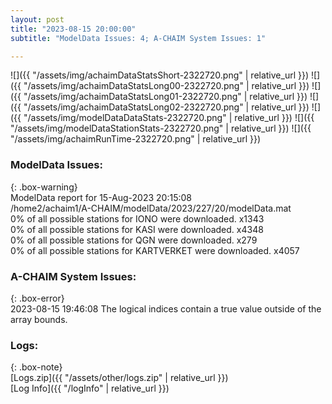 ```yaml
---
layout: post
title: "2023-08-15 20:00:00"
subtitle: "ModelData Issues: 4; A-CHAIM System Issues: 1"

---
```


![]({{ "/assets/img/achaimDataStatsShort-2322720.png" | relative_url }})
![]({{ "/assets/img/achaimDataStatsLong00-2322720.png" | relative_url }})
![]({{ "/assets/img/achaimDataStatsLong01-2322720.png" | relative_url }})
![]({{ "/assets/img/achaimDataStatsLong02-2322720.png" | relative_url }})
![]({{ "/assets/img/modelDataDataStats-2322720.png" | relative_url }})
![]({{ "/assets/img/modelDataStationStats-2322720.png" | relative_url }})
![]({{ "/assets/img/achaimRunTime-2322720.png" | relative_url }})


### ModelData Issues:  
  
{: .box-warning}  
 ModelData report for 15-Aug-2023 20:15:08   
 /home2/achaim1/A-CHAIM/modelData/2023/227/20/modelData.mat   
 0% of all possible stations for IONO were downloaded. x1343   
 0% of all possible stations for KASI were downloaded. x4348   
 0% of all possible stations for QGN were downloaded. x279   
 0% of all possible stations for KARTVERKET were downloaded. x4057   
  
### A-CHAIM System Issues:  
  
{: .box-error}  
2023-08-15 19:46:08 The logical indices contain a true value outside of the array bounds.  

### Logs:  
  
{: .box-note}  
[Logs.zip]({{ "/assets/other/logs.zip" | relative_url }})  
[Log Info]({{ "/logInfo" | relative_url }})  
